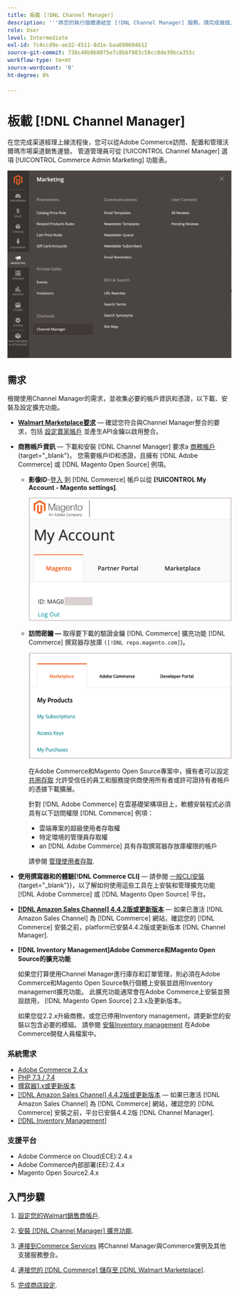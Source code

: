 ```yaml
---
title: 板載 [!DNL Channel Manager]
description: '''將您的執行個體連結至 [!DNL Channel Manager] 服務，請完成幾個入門步驟。'
role: User
level: Intermediate
exl-id: 7c4ccd9e-ae32-4511-8d1e-baa690604612
source-git-commit: 738c48b8b8075e7c8bbf883c58cc8de39bca355c
workflow-type: tm+mt
source-wordcount: '0'
ht-degree: 0%

---
```



# 板載 [!DNL Channel Manager]

在您完成渠道經理上線流程後，您可以從Adobe Commerce訪問、配置和管理沃爾瑪市場渠道銷售運營。 管道管理員可從 [!UICONTROL Channel Manager] 選項 [!UICONTROL Commerce Admin Marketing] 功能表。

![[!DNL Channel Manager] 選項](assets/channel-manager-admin-view.png)

## 需求

檢閱使用Channel Manager的需求，並收集必要的帳戶資訊和憑證，以下載、安裝及設定擴充功能。

- **[Walmart Marketplace要求](walmart-requirements.md)** — 確認您符合與Channel Manager整合的要求，包括 [設定賣家帳戶](https://sellerhelp.walmart.com/seller/s/guide?article=000008219) 並產生API金鑰以啟用整合。

- **商務帳戶資訊** — 下載和安裝 [!DNL Channel Manager] 要求a [商務帳戶](https://docs.magento.com/user-guide/magento/magento-account.html){target=&quot;_blank&quot;}。 您需要帳戶ID和憑證，且擁有 [!DNL Adobe Commerce] 或 [!DNL Magento Open Source] 例項。

   - **影像ID**-[登入](https://account.magento.com/customer/account/login/) 到 [!DNL Commerce] 帳戶以從 **[!UICONTROL My Account - Magento settings]**.

      ![[!DNL MAGEID] on [!DNL Commerce] 帳戶設定](assets/mageid-my-commerce-account.png)

   - **訪問密鑰 —** 取得要下載的驗證金鑰 [!DNL Commerce] 擴充功能 [!DNL Commerce] 撰寫器存放庫 `([!DNL repo.magento.com]`)。

      ![[!UICONTROL Commerce Marketplace access keys]](assets/commerce-marketplace-access-keys.png)

      在Adobe Commerce和Magento Open Source專案中，擁有者可以設定 [共用存取](https://docs.magento.com/user-guide/magento/magento-account-share.html) 允許受信任的員工和服務提供商使用所有者或許可證持有者帳戶的憑據下載擴展。

      針對 [!DNL Adobe Commerce] 在雲基礎架構項目上，軟體安裝程式必須具有以下訪問權限 [!DNL Commerce] 例項：

      - 雲端專案的超級使用者存取權
      - 特定環境的管理員存取權
      - an [!DNL Adobe Commerce] 具有存取撰寫器存放庫權限的帳戶

      請參閱 [管理使用者存取](https://devdocs.magento.com/cloud/project/user-admin.html).


- **使用撰寫器和的體驗[!DNL Commerce CLI]** — 請參閱 [一般CLI安裝](https://devdocs.magento.com/extensions/install/){target=&quot;_blank&quot;}}，以了解如何使用這些工具在上安裝和管理擴充功能 [!DNL Adobe Commerce] 或 [!DNL Magento Open Source] 平台。

- **[[!DNL Amazon Sales Channel] 4.4.2版或更新版本](https://experienceleague.adobe.com/docs/commerce-channels/amazon/release-notes.html)** — 如果已激活 [!DNL Amazon Sales Channel] 為 [!DNL Commerce] 網站，確認您的 [!DNL Commerce] 安裝之前，platform已安裝4.4.2版或更新版本 [!DNL Channel Manager].

- **[!DNL Inventory Management]Adobe Commerce和Magento Open Source的擴充功能**

   如果您打算使用Channel Manager進行庫存和訂單管理，則必須在Adobe Commerce和Magento Open Source執行個體上安裝並啟用Inventory management擴充功能。 此擴充功能通常會在Adobe Commerce上安裝並預設啟用， [!DNL Magento Open Source] 2.3.x及更新版本。

   如果您從2.2.x升級商務，或您已停用Inventory management，請更新您的安裝以包含必要的模組。 請參閱 [安裝Inventory management](https://devdocs.magento.com/extensions/inventory-management/) 在Adobe Commerce開發人員檔案中。

### 系統需求

- [Adobe Commerce 2.4.x](https://devdocs.magento.com/release/released-versions.html)
- [PHP 7.3 / 7.4](https://devdocs.magento.com/guides/v2.4/install-gde/prereq/php-settings.html)
- [撰寫器1.x或更新版本](https://devdocs.magento.com/cloud/reference/cloud-composer.html)
- [[!DNL Amazon Sales Channel] 4.4.2版或更新版本](https://experienceleague.adobe.com/docs/commerce-channels/amazon/release-notes.html) — 如果已激活 [!DNL Amazon Sales Channel] 為 [!DNL Commerce] 網站，確認您的 [!DNL Commerce] 安裝之前，平台已安裝4.4.2版 [!DNL Channel Manager].
- [[!DNL Inventory Management]](https://devdocs.magento.com/extensions/inventory-management/)

### 支援平台

- Adobe Commerce on Cloud(ECE):2.4.x
- Adobe Commerce內部部署(EE):2.4.x
- Magento Open Source2.4.x

## 入門步驟

1. [設定您的Walmart銷售商帳戶](https://seller.walmart.com/signup?q=&amp;origin=solution_provider&amp;src=0014M00001zivMp).

1. [安裝 [!DNL Channel Manager] 擴充功能](install.md).

1. [連接到Commerce Services](connect.md) 將Channel Manager與Commerce實例及其他支援服務整合。

1. [連接您的 [!DNL Commerce] 儲存至 [!DNL Walmart Marketplace]](connect-marketplace.md).

1. [完成商店設定](complete-sales-channel-store-setup.md).
